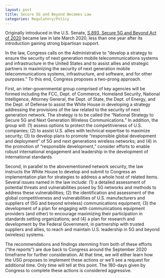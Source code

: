 ```yaml
---
layout: post
title: Secure 5G and Beyond Becomes Law
categories: Regulatory/Policy
---
```


Originally introduced in the U.S. Senate, [S.893, Secure 5G and Beyond Act of 2020](https://www.congress.gov/116/plaws/publ129/PLAW-116publ129.pdf) became law in late March 2020, less than one year after its introduction gaining strong bipartisan support.  

In the law, Congress calls on the Administrative to “develop a strategy to ensure the security of next generation mobile telecommunications systems and infrastructure in the United States and to assist allies and strategic partners in maximizing the security of next generation mobile telecommunications systems, infrastructure, and software, and for other purposes.” To this end, Congress proposes a two-prong approach.  

First, an inter-governmental group comprised of key agencies will be formed including the FCC, Dept. of Commerce, Homeland Security, National Intelligence, Attorney General, the Dept. of State, the Dept. of Energy, and the Dept. of Defense to assist the White House in developing a strategy addressing the provisions of the law related to the security of next generation network. The strategy is to be called the “National Strategy to Secure 5G and Next Generation Wireless Communications.” In addition, the group will: (1) assess options to protect the competitiveness of U.S. companies; (2) to assist U.S. allies with technical expertise to maximize security; (3) to develop plans to promote “responsible global development and deployment” of 5G and next generations wireless networks; and (4) in the promotion of “responsible development,” consider efforts to enable robust international engagement and leadership in the development of international standards.

Second, in parallel to the abovementioned network security, the law instructs the White House to develop and submit to Congress an implementation plan for strategies to address a whole host of related items.  Several issues named in the law include: (1) a detailed assessment of potential threats and vulnerabilities posed by 5G networks and methods to address these vulnerabilities; (2) the identification and assessment of the global competitiveness and vulnerabilities of U.S. manufacturers and suppliers of (5G and beyond wireless) communications equipment; (3) the development of a plan for engaging with communications equipment providers (and other) to encourage maximizing their participation in standards setting organizations; and (4) a plan for research and development by the Federal Government, in partnership with trusted suppliers and allies, to reach and maintain U.S. leadership in 5G and beyond (wireless) systems.  

The recommendations and findings stemming from both of these efforts (“the reports”) are due back to Congress around the September 2020 timeframe for further consideration.  At that time, we will either learn how the USG proposes to implement these actions or we’ll see a request for additional time. Only time will tell at this point.  The 180-days given by Congress to complete these actions is considered aggressive.  
